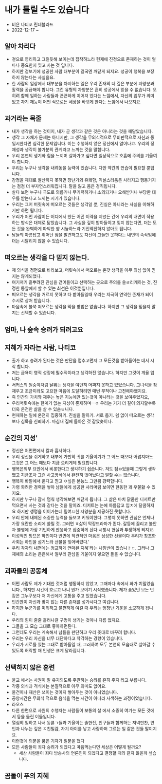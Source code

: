 <!--
📚 내가 틀릴 수도 있습니다. 
-->

# 내가 틀릴 수도 있습니다

- 비욘 나티코 린데블라드
- 2022-12-17 ~

## 알아 차리다

- 겉으로 영리하고 그럴듯해 보이는데 집착하느라 현재에 진정으로 존재하는 것이 얼마나 중요한지 잊고 사는 것 입니다.
- 하지만 겉보기에 성공한 사람 대부분이 결국엔 깨닫게 되지요. 성공이 행복을 보장하지 않는다는 사실을요.
- 한 사람의 일상에서 대부분을 차지하는 일은 우리 존재의 더 깊은 부분에 자양분과 활력을 공급해야 합니다. 그런 유형의 자양분은 흔히 성공에서 얻을 수 없습니다. 오히려 함께 일하는 사람들과 끈끈하게 이어져 있다는 느낌에서, 자신의 업무가 의미 있고 자기 재능이 어떤 식으로든 세상을 바뀌게 한다는 느낌에서 나오지요.

## 과거라는 목줄

- 내가 생각을 하는 것이지, 내가 곧 생각과 같은 것은 아니라는 것을 깨달았습니다.
- 생각 그 자체가 문제는 아니지만, 그 생각을 무의식적으로 무비판적으로 자신과 동일시한다면 심각한 문제입니다. 이는 수행하지 않은 정신에서 알어나고. 우리의 정체성과 생각이 불가분의 관계라고 느끼는 것을 말합니다.
- 우리 본연의 생기화 힘을 느끼며 살아가고 싶다면 일상적으로 호흡에 주의를 기울여야 합니다.
- 우리는 누구나 생각을 내려놓을 능력이 있습니다. 다만 약간의 연습이 필요할 뿐입니다.
- 감정을 제대로 발산하지 못하면 장난기와 유쾌함, 익살스러움은 사라지고 행동거지는 점점 더 부자연스러워집니다. 말을 잃고 몸은 경직됩니다.
- 살다 보면 누구나 극도로 외롭거나 무기력하거나 소외되거나 오해받거나 부당한 대우를 받는다고 느끼는 시기가 있습니다.
- 우리는 그저 머릿속에 떠오르는 것들은 생각일 뿐, 진실은 아니라는 사실을 이해하기만 하면 됩니다.
- 우리가 어떤 사람이든 어디에서 왔든 어떤 이력을 지녔든 간에 우리의 내면이 작용 하는 방식은 대체로 닮았습니다. 그 사실을 깊이 받아들이고 잊지 않는다면, 더는 모든 것을 완벽하게 파악한 양 시늉하느라 기진맥진하지 않아도 됩니다.
- 남들의 아름답고 뛰어난 점을 발견하고도 자신이 그들만 못하다는 내면의 속삭임에 더는 시달리지 않을 수 있습니다.

## 떠오르는 생각을 다 믿지 않는다.

- 제 의식을 정면으로 바라보고, 머릿속에서 떠오르는 온갖 생각을 아무 의심 없이 믿지는 않게되었다.
- 여기저기 흩뿌려진 관심을 걷어들이고 선택하는 곳으로 주의를 쏠ㄹ리게하는 것, 진정한 통앞에서 할 수 있는 최선은 이것뿐입니다.
- 떠오르는 생각을 거르지 못하고 다 받아들일때 우리는 지극히 연약한 존재가 되어 수시로 상처 받습니다.
- 마음속에 불쑥 떠오르는 생각을 막을 방법은 없습니다. 하지만 그 생각을 믿을지 말지는 선택할 수 있습니다.

## 엄마, 나 숲속 승려가 되려고요

## 지혜가 자라는 사람, 나티코

- 출가 하고 승려가 된다는 것은 판단을 멈추고먼저 그 모든것을 받아들이는 데서 시작 합니다.
- 저는 금욕이 영적 성장에 필수적이라고 생각하진 않습니다. 하지만 그것이 계율 입니다.
- 서커스의 원숭이처럼 날뛰는 생각을 여던히 어쩌지 못하고 있었습니다. 그녀석을 잠재우고 조금이라도 고요한 마음에 도달하려면 매번 무척이나 고전해야했지요.
- 즉 인간의 가치와 재주는 높은 지능에만 있는것이 아니라는 것을 보여주었지요,
- 우리머릿속에는 한계가 없는 지성이 존재하며ㅡㅇ 우리는 거기 더 깊이 의지할수록 더욱 온전한 삶을 살 수 있슴ㅂ니다.
- 현재하는 일에 온전히 집중하기. 진실을 말하기. 서로 돕기. 쉼 없이 떠오르는 생각보다 침묵을 신뢰하기. 마침내 집에 돌아온 것 같았슺이다.

## 순간의 지성'

- 정신은 어떤면에서 칼과 흡사하다.
- 우리 정신을 쉬게하고 내부에 가만히 귀를 기울이기가 그 어느 때보다 어렵지마느 그것은 그 어느 때보다 지금 으리게헤 필요합니다.
- 행복은외부 요인에서 비롯한다고 생각하기 쉽습니다. 저도 점ㅁ었을때 그렇게 생각했고 지금조차 그런 사고방식에서 완전히 벗어났다고 말할 수는 없습니다.
- 행복이 바깥에서 온다고 믿고 ㅇ싶은 본능느 그만큼 강력합니다.
- 가령 화려한 경력을 쌓아 남들에게 성공한 사라머럼 보이면 한동한 꽤 우쭐핧 수 있지요.
- 하지만 누구나 잠시 멈춰 생각해보면 깨닫게 됩니다. 그 삶은 마치 닭콤한 디저트만 먹으면서 사는 것과 같다는 것을 말이죠. 디저트는 눈에 아름답고 입ㅈ에 달콤하지요 하지만 생명을 이어가는데 필여ㅛ한 자양분을 제공하진 못합니다.
- 우리 안에 내제된 소중한 능력을 돌보고 키워야한다. 그렇지 못하면 관심은 언제나 가장 요란한 소리에 쏠릴 것. 그러면 ㅎ삶이 막장드라마가 뙨다. 갈등에 끌리고 불안과 불행에 가장 기민하게 반응하고 집중하게 된다.시항시 현실과 투쟁하게 되지요.
- 이성적인 망므은 하인이다 반면에 직관적인 마음은 싱성한 선물이다 우리가 창조한 사회는 하인을 섬기느라 선물을 잊어버렸다.'
- 우리 각자의 내면에는 정교하게 연마된 지혜'라는 나침반이 있습니ㅏㄷ. 그러나 그재혜의 소리는 은은해서 일부러 관심을 기울이지 앟으면 들을 수 없습니다.

## 괴짜들의 공동체

- 어떤 사람도 제가 기대한 것처럼 행동하지 않았고, 그때마다 속에서 화가 치밀었습니다., 하지만 시간이 흐르고 나니 뭔가 보이기 시작했습니다. 제가 품었던 모든 반감은 그누구보다 저 자신에게 고통을 주고 있었습니다.
- 인간만이 자신과 맞지 않는 다른 존재를 성가시다고 여깁니다.
- 하지만 누군가를 미워하고 불편하게 여길 때 우리는 엄청난 기운을 소모하게 됩니다.
- 우리의 힘이 줄줄 흘러나갈 구멍이 생기는 것이나 다름 없지요.
- 그들을 그 모습 그대로 좋아하면된다.
- 그런데도 우리는 계속해서 남들을 판단하고 우리 뜻대로 바꾸려 합니다.
- 우리는 우리 자신을 너무 대단하다고 착각하는 경향이 있습니다.
- 우리가 서로를 있는 그대로 받아들일 때, 그러하여 모두 본연의 모습대로 살아갈 수 있도록 허락할 때 인생은 크게 달라집니다.

## 선택하지 않은 훈련 

- 불교 에서는 사원이 잘 유지되도록 주관하는 승려를 흔히 주지 라고 부릅니다.
- 각종 의식과 격식에는 본질적으로 아무 의미도 없어요.
- 물건이나 재산은 쓰이는 것이지 쌓아두는 것이 아니었습니다. 
- 공양시간은 무의식 적으로 음식을 먹는 시간이 아니라 사색하는 과정이었습니다.
- 라오스
- 다른 한편으로 사원의 수행자는 사람들이 보통의 삶 에서 소중히 여기는 모든 것에서 등을 돌린 이들입니다.
- 열심히 일하고 나서 동룓ㄱ들과 기울이는 술한잔, 친구들과 함께하는 저녁만찬, 연인과 나누는 깊은 ㅈ친밀감, 자기 아이를 낳고 사랑하며 그르는 일 같은 것들 말이지요.
- 이런것에 의문을 품은 기자가 질문을 했다
- 모든 사람들이 죄다 승려가 되겠다고 마음먹는다면 세상은 어떻게 될까요?
  - 세상 사람들이 죄다 방송사의 언론인이 되겠다고 결정할 때와 같지 않을까 싶습니다.

## 곰돌이 푸의 지혜 






<!--
📚 내가 틀릴 수도 있습니다. 
-->